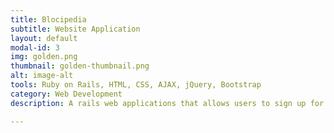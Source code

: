 ```yaml
---
title: Blocipedia
subtitle: Website Application
layout: default
modal-id: 3
img: golden.png
thumbnail: golden-thumbnail.png
alt: image-alt
tools: Ruby on Rails, HTML, CSS, AJAX, jQuery, Bootstrap
category: Web Development
description: A rails web applications that allows users to sign up for a standard account and create, view, and update public markdown-based wikis. Stripe payment solution was implemented for users who want to upgrade to premium membership. Premium members can create private wikis. Premium users can add and remove collaborators to view and edit on their private wikis. Authorization and Authentication was created using Devise and Pundit.

---
```

